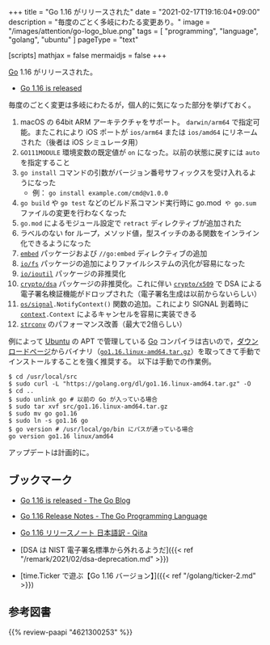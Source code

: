 +++
title = "Go 1.16 がリリースされた"
date =  "2021-02-17T19:16:04+09:00"
description = "毎度のごとく多岐にわたる変更あり。"
image = "/images/attention/go-logo_blue.png"
tags  = [ "programming", "language", "golang", "ubuntu" ]
pageType = "text"

[scripts]
  mathjax = false
  mermaidjs = false
+++

[Go] 1.16 がリリースされた。

- [Go 1.16 is released](https://groups.google.com/g/golang-announce/c/q-exD-8mG3w)

毎度のごとく変更は多岐にわたるが，個人的に気になった部分を挙げておく。

1. macOS の 64bit ARM アーキテクチャをサポート。 `darwin/arm64` で指定可能。またこれにより iOS ポートが `ios/arm64` または `ios/amd64` にリネームされた（後者は iOS シミュレータ用）
1. `GO111MODULE` 環境変数の既定値が `on` になった。以前の状態に戻すには `auto` を指定すること
1. `go install` コマンドの引数がバージョン番号サフィックスを受け入れるようになった
    - 例： `go install example.com/cmd@v1.0.0`
1. `go build` や `go test` などのビルド系コマンド実行時に go.mod` や go.sum` ファイルの変更を行わなくなった
1. `go.mod` によるモジュール設定で `retract` ディレクティブが追加された
1. ラベルのない for ループ，メソッド値，型スイッチのある関数をインライン化できるようになった
1. [`embed`] パッケージおよび `//go:embed`  ディレクティブの追加
1. [`io/fs`] パッケージの追加によりファイルシステムの汎化が容易になった
1. [`io/ioutil`] パッケージの非推奨化
1. [`crypto/dsa`] パッケージの非推奨化。これに伴い [`crypto/x509`] で DSA による電子署名検証機能がドロップされた（電子署名生成は以前からないらしい）
1. [`os/signal`]`.NotifyContext()` 関数の追加。これにより SIGNAL 到着時に [`context`]`.Context` によるキャンセルを容易に実装できる
1. [`strconv`] のパフォーマンス改善（最大で2倍らしい）

例によって [Ubuntu] の APT で管理している [Go] コンパイラは古いので，[ダウンロードページ](https://golang.org/dl/ "Downloads - The Go Programming Language")からバイナリ（[`go1.16.linux-amd64.tar.gz`](https://golang.org/dl/go1.16.linux-amd64.tar.gz)）を取ってきて手動でインストールすることを強く推奨する。
以下は手動での作業例。

```text
$ cd /usr/local/src
$ sudo curl -L "https://golang.org/dl/go1.16.linux-amd64.tar.gz" -O
$ cd ..
$ sudo unlink go # 以前の Go が入っている場合
$ sudo tar xvf src/go1.16.linux-amd64.tar.gz
$ sudo mv go go1.16
$ sudo ln -s go1.16 go
$ go version # /usr/local/go/bin にパスが通っている場合
go version go1.16 linux/amd64
```

アップデートは計画的に。

## ブックマーク

- [Go 1.16 is released - The Go Blog](https://blog.golang.org/go1.16)
- [Go 1.16 Release Notes - The Go Programming Language](https://golang.org/doc/go1.16)
- [Go 1.16 リリースノート 日本語訳  - Qiita](https://qiita.com/c-yan/items/f6f504d5e1c1caceace4)

- [DSA は NIST 電子署名標準から外れるようだ]({{< ref "/remark/2021/02/dsa-deprecation.md" >}})
- [time.Ticker で遊ぶ【Go 1.16 バージョン】]({{< ref "/golang/ticker-2.md" >}})

[Go]: https://golang.org/ "The Go Programming Language"
[Ubuntu]: https://www.ubuntu.com/ "The leading operating system for PCs, IoT devices, servers and the cloud | Ubuntu"
[`embed`]: https://golang.org/pkg/embed/ "embed - The Go Programming Language"
[`io/fs`]: https://golang.org/pkg/io/fs/ "fs - The Go Programming Language"
[`io/ioutil`]: https://golang.org/pkg/io/ioutil/ "ioutil - The Go Programming Language"
[`crypto/dsa`]: https://golang.org/pkg/crypto/dsa/ "dsa - The Go Programming Language"
[`crypto/x509`]: https://golang.org/pkg/crypto/x509/ "x509 - The Go Programming Language"
[`os/signal`]: https://golang.org/pkg/os/signal/ "signal - The Go Programming Language"
[`context`]: https://golang.org/pkg/context/ "context - The Go Programming Language"
[`strconv`]: https://golang.org/pkg/strconv/ "strconv - The Go Programming Language"

## 参考図書

{{% review-paapi "4621300253" %}} <!-- プログラミング言語Go -->
